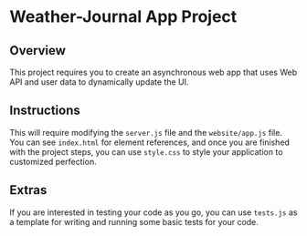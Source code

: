 # Weather-Journal App Project
## Overview
This project requires you to create an asynchronous web app that uses Web API and user data to dynamically update the UI. 
## Instructions
This will require modifying the `server.js` file and the `website/app.js` file. You can see `index.html` for element references, and once you are finished with the project steps, you can use `style.css` to style your application to customized perfection.
## Extras
If you are interested in testing your code as you go, you can use `tests.js` as a template for writing and running some basic tests for your code.
